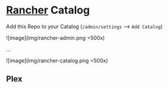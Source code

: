 # [Rancher](http://rancher.com/) Catalog


Add this Repo to your Catalog (`/admin/settings` --> `Add Catalog`)

![image](img/rancher-admin.png =500x)

...

![image](img/rancher-catalog.png =500x)

## Plex

